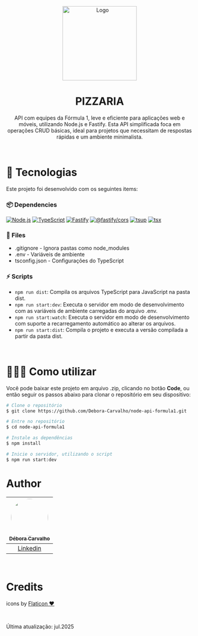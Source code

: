 <div align="center">

  <img src="./.github/assets/finish-flag.png" alt="Logo" height="200">
  <h1 align="center"><strong>PIZZARIA</strong></h1>
  <p align="center">
	  API com equipes da Fórmula 1, leve e eficiente para aplicações web e móveis, utilizando Node.js e Fastify. Esta API simplificada foca em operações CRUD básicas, ideal para projetos que necessitam de respostas rápidas e um ambiente minimalista.
  </p>

</div>

<br />

# 🚀 Tecnologias

Este projeto foi desenvolvido com os seguintes items:

### 📦 Dependencies

  <!-- Badges -->
<div align="start">
  
  [![Node.js][nodejs-badge]][nodejs]
  [![TypeScript][ts-badge]][typescript]
  [![Fastify][fastify-badge]][fastify]
  [![@fastify/cors][fastify-cors-badge]][fastify-cors]
  [![tsup][tsup-badge]][tsup]
  [![tsx][tsx-badge]][tsx]

</div>

### 📄 Files

- .gitignore - Ignora pastas como node_modules
- .env - Variáveis de ambiente
- tsconfig.json - Configurações do TypeScript

### ⚡ Scripts

- `npm run dist`: Compila os arquivos TypeScript para JavaScript na pasta dist.
- `npm run start:dev`: Executa o servidor em modo de desenvolvimento com as variáveis de ambiente carregadas do arquivo .env.
- `npm run start:watch`: Executa o servidor em modo de desenvolvimento com suporte a recarregamento automático ao alterar os arquivos.
- `npm run start:dist`: Compila o projeto e executa a versão compilada a partir da pasta dist.

<br />

# 👩🏽‍💻 Como utilizar

Você pode baixar este projeto em arquivo .zip, clicando no botão <b>Code</b>, ou então seguir os passos abaixo para clonar o repositório em seu dispositivo:

```bash
# Clone o repositório 
$ git clone https://github.com/Debora-Carvalho/node-api-formula1.git

# Entre no repositório
$ cd node-api-formula1

# Instale as dependências
$ npm install

# Inicie o servidor, utilizando o script 
$ npm run start:dev
```

# Author

| [<img src="https://avatars2.githubusercontent.com/u/104103793?v=4" style="width: 100px; height: 100px; border-radius: 50%;"><br><sub>Débora Carvalho</sub>](https://github.com/Debora-Carvalho) |
| :---------------------------------------------------------------------------------------------------------------------------------------: |
|                                            [Linkedin](www.linkedin.com/in/debora-vieira-carvalho-45a478205)                                             |

<br />

# Credits

icons by [Flaticon ❤️][flaticon-icon]

<br />

Última atualização: jul.2025


[flaticon-icon]: https://www.flaticon.com/free-sticker/finish-flag_7295076
[nodejs-badge]: https://img.shields.io/badge/Node.js-%3E%3D20.00-blue.svg
[nodejs]: https://nodejs.org/
[ts-badge]: https://img.shields.io/badge/TypeScript-5.8-blue.svg
[typescript]: https://www.typescriptlang.org/
[typescript-npm]: https://www.npmjs.com/package/typescript
[fastify-badge]: https://img.shields.io/badge/Fastify-%3E%3D4.0-black.svg
[fastify]: https://www.fastify.io/
[fastify-cors-badge]: https://img.shields.io/badge/@fastify/cors-latest-black.svg
[fastify-cors]: https://github.com/fastify/fastify-cors
[tsup-badge]: https://img.shields.io/badge/tsup-latest-blue.svg
[tsup]: https://github.com/egoist/tsup
[tsx-badge]: https://img.shields.io/badge/tsx-latest-blue.svg
[tsx]: https://github.com/esbuild-kit/tsx

